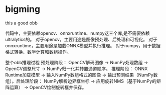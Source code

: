 # bigming
this a good obb


代码中，主要依赖opencv、onnxruntime、numpy这三个库,是不需要依赖ultralytics的。
对于opencv，主要用途是图像预处理、后处理和可视化。
对于onnxruntime，主要用途是加载ONNX模型并执行推理。
对于numpy，用于数据格式转换、数学计算和数组操作。

整个obb推理过程
​​预处理阶段​​：
OpenCV解码图像 → NumPy处理数组 → OpenCV调整尺寸 → NumPy归一化并转置通道顺序。
​​推理阶段​​：
ONNX Runtime加载模型 → 输入NumPy数组格式的图像 → 输出预测结果（NumPy数组）。
​​后处理阶段​​：
NumPy解析边界框坐标 → 应用旋转NMS（基于NumPy的矩阵运算） → OpenCV绘制旋转框并保存。
